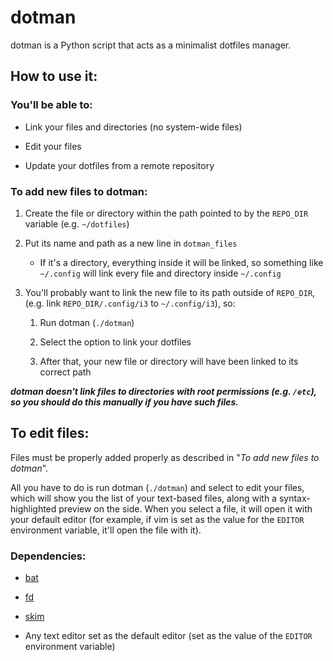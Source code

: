# dotman

dotman is a Python script that acts as a minimalist dotfiles manager.

## How to use it:

### You'll be able to:

- Link your files and directories (no system-wide files)

- Edit your files

- Update your dotfiles from a remote repository

### To add new files to dotman:

1. Create the file or directory within the path pointed to by the `REPO_DIR` variable (e.g. `~/dotfiles`)

2. Put its name and path as a new line in `dotman_files`

   - If it's a directory, everything inside it will be linked, so something like `~/.config` will link every file and directory inside `~/.config`

3. You'll probably want to link the new file to its path outside of `REPO_DIR`, (e.g. link `REPO_DIR/.config/i3` to `~/.config/i3`), so:
   
   1. Run dotman (`./dotman`)
   
   2. Select the option to link your dotfiles
   
   3. After that, your new file or directory will have been linked to its correct path

***dotman doesn't link files to directories with root permissions (e.g. `/etc`), so you should do this manually if you have such files.***

## To edit files:

Files must be properly added properly as described in "*To add new files to dotman*".

All you have to do is run dotman (`./dotman`) and select to edit your files, which will show you the list of your text-based files, along with a syntax-highlighted preview on the side. When you select a file, it will open it with your default editor (for example, if vim is set as the value for the `EDITOR` environment variable, it'll open the file with it).

### Dependencies:

- [bat](https://github.com/sharkdp/bat)

- [fd](https://github.com/sharkdp/fd)

- [skim](https://github.com/lotabout/skim)

- Any text editor set as the default editor (set as the value of the `EDITOR` environment variable)
